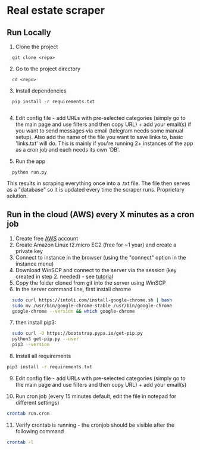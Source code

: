 # Real estate scraper

## Run Locally

1. Clone the project

```
  git clone <repo>
```

2. Go to the project directory

```
  cd <repo>
```

3. Install dependencies

```
  pip install -r requirements.txt
  
```

4. Edit config file - add URLs with pre-selected categories (simply go to the main page and use filters and then copy URL) + add your email(s) if you want to send messages via email (telegram needs some manual setup). Also add the name of the file you want to save links to, basic 'links.txt' will do. This is mainly if you're running 2+ instances of the app as a cron job and each needs its own 'DB'.

5. Run the app

```
  python run.py
```

This results in scraping everything once into a .txt file. The file then serves as a "database" so it is updated every time the scraper runs. Proprietary solution.

## Run in the cloud (AWS) every X minutes as a cron job

1. Create free [AWS](https://aws.amazon.com/) account 
2. Create Amazon Linux t2.micro EC2 (free for ~1 year) and create a private key
3. Connect to instance in the browser (using the "connect" option in the instance menu)
4. Download WinSCP and connect to the server via the session (key created in step 2. needed) - see [tutorial](https://winscp.net/eng/docs/guide_amazon_ec2)
5. Copy the folder cloned from git into the server using WinSCP
6. In the server command line, first install chrome

```bash
  sudo curl https://intoli.com/install-google-chrome.sh | bash
  sudo mv /usr/bin/google-chrome-stable /usr/bin/google-chrome
  google-chrome --version && which google-chrome
```

7. then install pip3:

```bash
  sudo curl -O https://bootstrap.pypa.io/get-pip.py
  python3 get-pip.py --user
  pip3 --version
```

8. Install all requirements

```bash
pip3 install -r requirements.txt
```

9. Edit config file - add URLs with pre-selected categories (simply go to the main page and use filters and then copy URL) + add your email(s)

10. Run cron job (every 15 minutes default, edit the file in notepad for different settings)

```bash
crontab run.cron
```

11. Verify crontab is running - the cronjob should be visible after the following command

```bash
crontab -l
```


